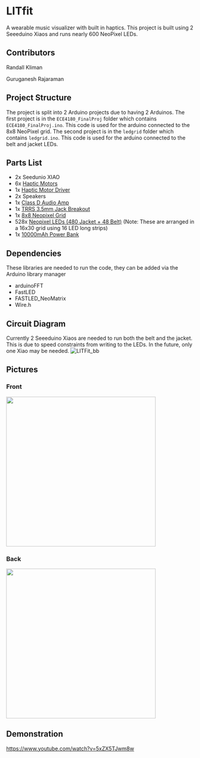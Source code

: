 # LITfit
A wearable music visualizer with built in haptics. This project is built using 2 Seeeduino Xiaos and runs nearly 600 NeoPixel LEDs.

## Contributors
Randall Kliman

Guruganesh Rajaraman

## Project Structure
The project is split into 2 Arduino projects due to having 2 Arduinos. The first project is in the `ECE4180_FinalProj` folder which contains `ECE4180_FinalProj.ino`. This code is used for the arduino connected to the 8x8 NeoPixel grid. The second project is in the `ledgrid` folder which contains `ledgrid.ino`. This code is used for the arduino connected to the belt and jacket LEDs.

## Parts List
- 2x Seedunio XIAO
- 6x [Haptic Motors](https://www.amazon.com/gp/product/B07Q1ZV4MJ/ref=ppx_yo_dt_b_asin_title_o04_s00?ie=UTF8&psc=1)
- 1x [Haptic Motor Driver](https://www.adafruit.com/product/2305)
- 2x Speakers
- 1x [Class D Audio Amp](https://www.sparkfun.com/products/11044)
- 1x [TRRS 3.5mm Jack Breakout](https://www.sparkfun.com/products/11570)
- 1x [8x8 Neopixel Grid](https://www.amazon.com/gp/product/B01MCUOD8N/ref=ppx_yo_dt_b_asin_title_o04_s00?ie=UTF8&psc=1)
- 528x [Neopixel LEDs (480 Jacket + 48 Belt)](https://www.amazon.com/gp/product/B01CDTEJBG/ref=ppx_yo_dt_b_asin_title_o04_s00?ie=UTF8&psc=1) (Note: These are arranged in a 16x30 grid using 16 LED long strips)
- 1x [10000mAh Power Bank](https://www.amazon.com/gp/product/B07H5759NR/ref=ppx_yo_dt_b_asin_title_o01_s00?ie=UTF8&psc=1)


## Dependencies
These libraries are needed to run the code, they can be added via the Arduino library manager

- arduinoFFT
- FastLED
- FASTLED_NeoMatrix
- Wire.h

## Circuit Diagram
Currently 2 Seeeduino Xiaos are needed to run both the belt and the jacket. This is due to speed constraints from writing to the LEDs. In the future, only one Xiao may be needed.
![LITFit_bb](https://user-images.githubusercontent.com/67759534/116934638-3a847180-ac33-11eb-8b09-79ad2933950b.png)

## Pictures
### Front

<img src="https://user-images.githubusercontent.com/67759534/116935212-09f10780-ac34-11eb-830c-39a3c5612909.jpg" width="400"/>

### Back

<img src="https://user-images.githubusercontent.com/67759534/116934733-59830380-ac33-11eb-8b60-180da0d7dc5b.jpg" width="400"/>



## Demonstration

https://www.youtube.com/watch?v=5xZX5TJwm8w
